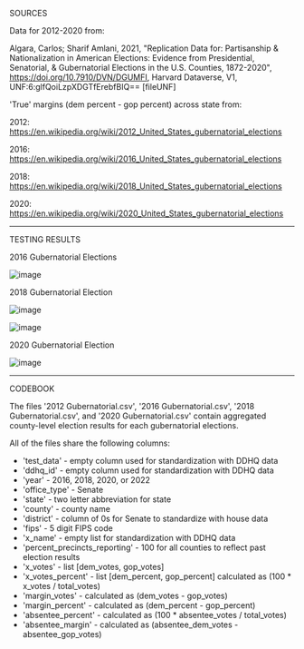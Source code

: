 SOURCES

Data for 2012-2020 from:

Algara, Carlos; Sharif Amlani, 2021, "Replication Data for: Partisanship & Nationalization in American Elections: Evidence from Presidential, Senatorial, & Gubernatorial Elections in the U.S. Counties, 1872-2020", https://doi.org/10.7910/DVN/DGUMFI, Harvard Dataverse, V1, UNF:6:glfQoiLzpXDGTfErebfBIQ== [fileUNF]


'True' margins (dem percent - gop percent) across state from:

2012: https://en.wikipedia.org/wiki/2012_United_States_gubernatorial_elections

2016: https://en.wikipedia.org/wiki/2016_United_States_gubernatorial_elections

2018: https://en.wikipedia.org/wiki/2018_United_States_gubernatorial_elections

2020: https://en.wikipedia.org/wiki/2020_United_States_gubernatorial_elections

----------------------------------------------------------------------------------------------------------------

TESTING RESULTS 

2016 Gubernatorial Elections

![image](https://github.com/user-attachments/assets/37fcd4b8-022d-4879-a490-50838c7622d3)


2018 Gubernatorial Election

![image](https://github.com/user-attachments/assets/b0fc0366-805c-413b-945c-e8498d24da0f)

![image](https://github.com/user-attachments/assets/d1cad1c1-60da-47a8-ba0e-424977b36a16)


2020 Gubernatorial Election

![image](https://github.com/user-attachments/assets/8def9081-7153-423c-8537-7c1539e4dbf8)


----------------------------------------------------------------------------------------------------------------

CODEBOOK

The files '2012 Gubernatorial.csv', '2016 Gubernatorial.csv', '2018 Gubernatorial.csv', and '2020 Gubernatorial.csv' contain aggregated county-level election results for each gubernatorial elections.  

All of the files share the following columns:

- 'test_data' - empty column used for standardization with DDHQ data
- 'ddhq_id' - empty column used for standardization with DDHQ data
- 'year' - 2016, 2018, 2020, or 2022
- 'office_type' - Senate
- 'state' - two letter abbreviation for state
- 'county' - county name
- 'district' - column of 0s for Senate to standardize with house data
- 'fips' - 5 digit FIPS code
- 'x_name' - empty list for standardization with DDHQ data
- 'percent_precincts_reporting' - 100 for all counties to reflect past election results
- 'x_votes' - list [dem_votes, gop_votes]
- 'x_votes_percent' - list [dem_percent, gop_percent] calculated as (100 * x_votes / total_votes) 
- 'margin_votes' - calculated as (dem_votes - gop_votes)
- 'margin_percent' - calculated as (dem_percent - gop_percent)
- 'absentee_percent' - calculated as (100 * absentee_votes / total_votes) 
- 'absentee_margin' - calculated as (absentee_dem_votes - absentee_gop_votes)
